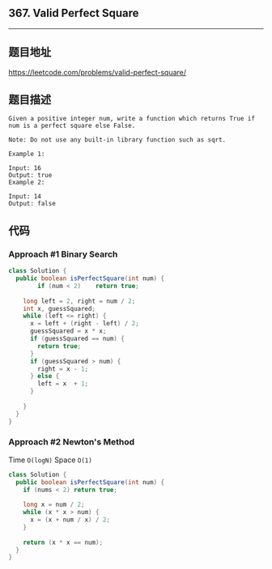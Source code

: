 ## 367. Valid Perfect Square

----
## 题目地址

https://leetcode.com/problems/valid-perfect-square/

## 题目描述
```
Given a positive integer num, write a function which returns True if num is a perfect square else False.

Note: Do not use any built-in library function such as sqrt.

Example 1:

Input: 16
Output: true
Example 2:

Input: 14
Output: false
```

## 代码

### Approach #1 Binary Search

```java
class Solution {
  public boolean isPerfectSquare(int num) {
		if (num < 2)	return true;
    
    long left = 2, right = num / 2;
    int x, guessSquared;
    while (left <= right) {
      x = left + (right - left) / 2;
      guessSquared = x * x;
      if (guessSquared == num) {
        return true;
      }
      if (guessSquared > num) {
        right = x - 1;
      } else {
        left = x  + 1;
      }
      
    }
  }
}
```

### Approach #2 Newton's Method

Time `O(logN)` Space `O(1)`

```java
class Solution {
  public boolean isPerfectSquare(int num) {
    if (nums < 2) return true;
    
    long x = num / 2;
    while (x * x > num) {
      x = (x + num / x) / 2;
    }
    
    return (x * x == num);
  }
}
```















